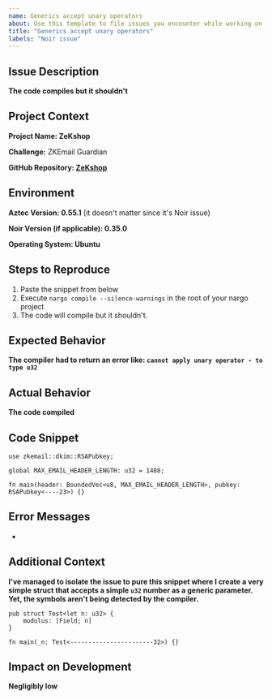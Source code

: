 ```yaml
---
name: Generics accept unary operators
about: Use this template to file issues you encounter while working on your challenges.
title: "Generics accept unary operators"
labels: "Noir issue"
---
```


## Issue Description

**The code compiles but it shouldn't**

## Project Context

**Project Name: ZeKshop**

**Challenge:** ZKEmail Guardian

**GitHub Repository: [ZeKshop](https://github.com/NikolayKostadinov21/ZeKshop)**

## Environment

**Aztec Version: 0.55.1** (it doesn't matter since it's Noir issue)

**Noir Version (if applicable): 0.35.0**

**Operating System: Ubuntu**

## Steps to Reproduce

1. Paste the snippet from below
2. Execute `nargo compile --silence-warnings` in the root of your nargo project
3. The code will compile but it shouldn't.

## Expected Behavior

**The compiler had to return an error like: `cannot apply unary operator - to type u32`**

## Actual Behavior

**The code compiled**

## Code Snippet

```
use zkemail::dkim::RSAPubkey;

global MAX_EMAIL_HEADER_LENGTH: u32 = 1408;

fn main(header: BoundedVec<u8, MAX_EMAIL_HEADER_LENGTH>, pubkey: RSAPubkey<----23>) {}
```

## Error Messages
-

## Additional Context

**I've managed to isolate the issue to pure this snippet where I create a very simple struct that accepts a simple `u32` number as a generic parameter. Yet, the symbols aren't being detected by the compiler.**

```
pub struct Test<let n: u32> {
    modulus: [Field; n]
}

fn main(_n: Test<-----------------------32>) {}
```

## Impact on Development

**Negligibly low**
